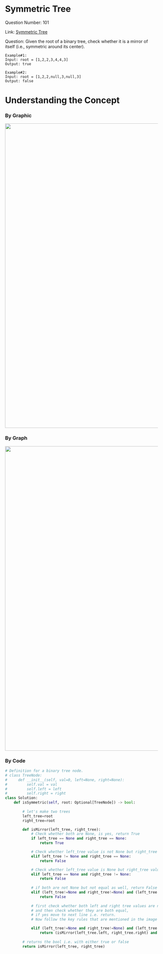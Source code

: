 # Symmetric Tree

Question Number: 101

Link: <a href="https://leetcode.com/problems/symmetric-tree/">Symmetric Tree</a>

Question: Given the root of a binary tree, check whether it is a mirror of itself (i.e., symmetric around its center).

```
Example#1:
Input: root = [1,2,2,3,4,4,3]
Output: true
```

```
Example#2:
Input: root = [1,2,2,null,3,null,3]
Output: false
```
# Understanding the Concept

### By Graphic
<img src="https://github.com/alihussainia/LeetCode-Python/blob/master/Binary_Tree/101-symmetric-tree/img/symmetric-tree-graphic.png" width="1000"/>

### By Graph
<img src="https://github.com/alihussainia/LeetCode-Python/blob/master/Binary_Tree/101-symmetric-tree/img/symmetric-tree-graph.png" width="1000"/>

### By Code

``` Python
# Definition for a binary tree node.
# class TreeNode:
#     def __init__(self, val=0, left=None, right=None):
#         self.val = val
#         self.left = left
#         self.right = right
class Solution:
    def isSymmetric(self, root: Optional[TreeNode]) -> bool:
        
        # let's make two trees
        left_tree=root
        right_tree=root

        def isMirror(left_tree, right_tree):
            # Check whether both are None, is yes, return True
            if left_tree == None and right_tree == None: 
                return True

            # Check whether left_tree value is not None but right_tree value is None, is yes, return False
            elif left_tree != None and right_tree == None:
                return False

            # Check whether left_tree value is None but right_tree value is not None, is yes, return False
            elif left_tree == None and right_tree != None:
                return False
            
            # if both are not None but not equal as well, return False
            elif (left_tree!=None and right_tree!=None) and (left_tree.val!=right_tree.val):
                return False
            
            # first check whether both left and right tree values are not None 
            # and then check whether they are both equal, 
            # if yes move to next line i.e. return. 
            # Now follow the key rules that are mentioned in the image above

            elif (left_tree!=None and right_tree!=None) and (left_tree.val==right_tree.val):  
                return (isMirror(left_tree.left, right_tree.right) and isMirror(left_tree.right, right_tree.left))
        
        # returns the bool i.e. with either true or false 
        return isMirror(left_tree, right_tree)
```
